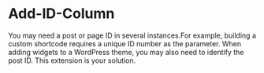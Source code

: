 # Add-ID-Column

You may need a post or page ID in several instances.For example, building a custom shortcode requires a unique ID number as the parameter. When adding    widgets to a WordPress theme, you may also need to identify the post ID. This extension is your solution.